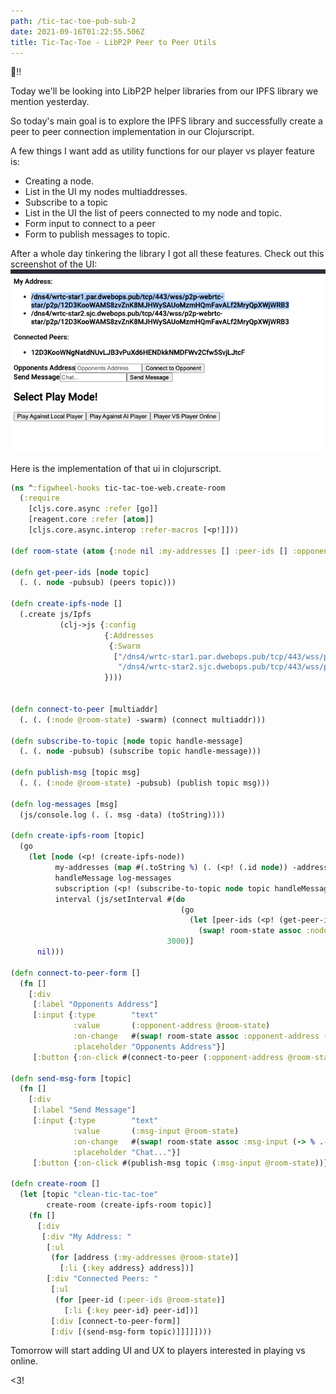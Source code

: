 ```yaml
---
path: /tic-tac-toe-pub-sub-2
date: 2021-09-16T01:22:55.506Z
title: Tic-Tac-Toe - LibP2P Peer to Peer Utils
---
```

👋!!

Today we'll be looking into LibP2P helper libraries from our IPFS library we mention yesterday.

So today's main goal is to explore the IPFS library and successfully create a peer to peer connection implementation
in our Clojurscript.

A few things I want add as utility functions for our player vs player feature is:
* Creating a node.
* List in the UI my nodes multiaddresses.
* Subscribe to a topic
* List in the UI the list of peers connected to my node and topic.
* Form input to connect to a peer
* Form to publish messages to topic.

After a whole day tinkering the library I got all these features. Check out this screenshot of the UI:
![Peer Utils UI](../assets/peer-utils.png)


Here is the implementation of that ui in clojurscript.
```clojure
(ns ^:figwheel-hooks tic-tac-toe-web.create-room
  (:require
    [cljs.core.async :refer [go]]
    [reagent.core :refer [atom]]
    [cljs.core.async.interop :refer-macros [<p!]]))

(def room-state (atom {:node nil :my-addresses [] :peer-ids [] :opponent-address nil :msg-input nil}))

(defn get-peer-ids [node topic]
  (. (. node -pubsub) (peers topic)))

(defn create-ipfs-node []
  (.create js/Ipfs
           (clj->js {:config
                     {:Addresses
                      {:Swarm
                       ["/dns4/wrtc-star1.par.dwebops.pub/tcp/443/wss/p2p-webrtc-star"
                        "/dns4/wrtc-star2.sjc.dwebops.pub/tcp/443/wss/p2p-webrtc-star"]}}
                     })))


(defn connect-to-peer [multiaddr]
  (. (. (:node @room-state) -swarm) (connect multiaddr)))

(defn subscribe-to-topic [node topic handle-message]
  (. (. node -pubsub) (subscribe topic handle-message)))

(defn publish-msg [topic msg]
  (. (. (:node @room-state) -pubsub) (publish topic msg)))

(defn log-messages [msg]
  (js/console.log (. (. msg -data) (toString))))

(defn create-ipfs-room [topic]
  (go
    (let [node (<p! (create-ipfs-node))
          my-addresses (map #(.toString %) (. (<p! (.id node)) -addresses))
          handleMessage log-messages
          subscription (<p! (subscribe-to-topic node topic handleMessage))
          interval (js/setInterval #(do
                                      (go
                                        (let [peer-ids (<p! (get-peer-ids node topic))]
                                          (swap! room-state assoc :node node :my-addresses my-addresses :peer-ids peer-ids))))
                                   3000)]
      nil)))

(defn connect-to-peer-form []
  (fn []
    [:div
     [:label "Opponents Address"]
     [:input {:type        "text"
              :value       (:opponent-address @room-state)
              :on-change   #(swap! room-state assoc :opponent-address (-> % .-target .-value))
              :placeholder "Opponents Address"}]
     [:button {:on-click #(connect-to-peer (:opponent-address @room-state))} "Connect to Opponent"]]))

(defn send-msg-form [topic]
  (fn []
    [:div
     [:label "Send Message"]
     [:input {:type        "text"
              :value       (:msg-input @room-state)
              :on-change   #(swap! room-state assoc :msg-input (-> % .-target .-value))
              :placeholder "Chat..."}]
     [:button {:on-click #(publish-msg topic (:msg-input @room-state))} "Send Message"]]))

(defn create-room []
  (let [topic "clean-tic-tac-toe"
        create-room (create-ipfs-room topic)]
    (fn []
      [:div
       [:div "My Address: "
        [:ul
         (for [address (:my-addresses @room-state)]
           [:li {:key address} address])]
        [:div "Connected Peers: "
         [:ul
          (for [peer-id (:peer-ids @room-state)]
            [:li {:key peer-id} peer-id])]
         [:div [connect-to-peer-form]]
         [:div [(send-msg-form topic)]]]]])))
```

Tomorrow will start adding UI and UX to players interested in playing vs online.

<3!


